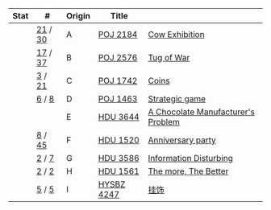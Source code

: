 | Stat | #                                                            | Origin | Title                                                  |                                                              |
| ---- | ------------------------------------------------------------ | ------ | ------------------------------------------------------ | ------------------------------------------------------------ |
|      | [21](https://vjudge.net/contest/301266#status//A/1/) / [30](https://vjudge.net/contest/301266#status//A/0/) | A      | [POJ 2184](https://vjudge.net/problem/16386/origin)    | [Cow Exhibition](https://vjudge.net/contest/301266#problem/A) |
|      | [17](https://vjudge.net/contest/301266#status//B/1/) / [37](https://vjudge.net/contest/301266#status//B/0/) | B      | [POJ 2576](https://vjudge.net/problem/16420/origin)    | [Tug of War](https://vjudge.net/contest/301266#problem/B)    |
|      | [3](https://vjudge.net/contest/301266#status//C/1/) / [21](https://vjudge.net/contest/301266#status//C/0/) | C      | [POJ 1742](https://vjudge.net/problem/15995/origin)    | [Coins](https://vjudge.net/contest/301266#problem/C)         |
|      | [6](https://vjudge.net/contest/301266#status//D/1/) / [8](https://vjudge.net/contest/301266#status//D/0/) | D      | [POJ 1463](https://vjudge.net/problem/18778/origin)    | [Strategic game](https://vjudge.net/contest/301266#problem/D) |
|      |                                                              | E      | [HDU 3644](https://vjudge.net/problem/13043/origin)    | [A Chocolate Manufacturer's Problem](https://vjudge.net/contest/301266#problem/E) |
|      | [8](https://vjudge.net/contest/301266#status//F/1/) / [45](https://vjudge.net/contest/301266#status//F/0/) | F      | [HDU 1520](https://vjudge.net/problem/19758/origin)    | [Anniversary party](https://vjudge.net/contest/301266#problem/F) |
|      | [2](https://vjudge.net/contest/301266#status//G/1/) / [7](https://vjudge.net/contest/301266#status//G/0/) | G      | [HDU 3586](https://vjudge.net/problem/12314/origin)    | [Information Disturbing](https://vjudge.net/contest/301266#problem/G) |
|      | [2](https://vjudge.net/contest/301266#status//H/1/) / [2](https://vjudge.net/contest/301266#status//H/0/) | H      | [HDU 1561](https://vjudge.net/problem/18068/origin)    | [The more, The Better](https://vjudge.net/contest/301266#problem/H) |
|      | [5](https://vjudge.net/contest/301266#status//I/1/) / [5](https://vjudge.net/contest/301266#status//I/0/) | I      | [HYSBZ 4247](https://vjudge.net/problem/293409/origin) | [挂饰](https://vjudge.net/contest/301266#problem/I)          |

